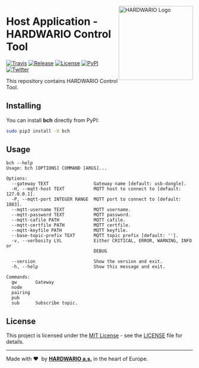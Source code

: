 <a href="https://www.hardwario.com/"><img src="https://www.hardwario.com/ci/assets/hw-logo.svg" width="200" alt="HARDWARIO Logo" align="right"></a>

# Host Application - HARDWARIO Control Tool

[![Travis](https://img.shields.io/travis/hardwario/bch-control-tool/master.svg)](https://travis-ci.org/hardwario/bch-control-tool)
[![Release](https://img.shields.io/github/release/hardwario/bch-control-tool.svg)](https://github.com/hardwario/bch-control-tool/releases)
[![License](https://img.shields.io/github/license/hardwario/bch-control-tool.svg)](https://github.com/hardwario/bch-control-tool/blob/master/LICENSE)
[![PyPI](https://img.shields.io/pypi/v/bch.svg)](https://pypi.org/project/bch/)
[![Twitter](https://img.shields.io/twitter/follow/hardwario_en.svg?style=social&label=Follow)](https://twitter.com/hardwario_en)

This repository contains HARDWARIO Control Tool.

## Installing

You can install **bch** directly from PyPI:

```sh
sudo pip3 install -U bch
```

## Usage

```
bch --help
Usage: bch [OPTIONS] COMMAND [ARGS]...

Options:
  --gateway TEXT                 Gateway name [default: usb-dongle].
  -H, --mqtt-host TEXT           MQTT host to connect to [default: 127.0.0.1].
  -P, --mqtt-port INTEGER RANGE  MQTT port to connect to [default: 1883].
  --mqtt-username TEXT           MQTT username.
  --mqtt-password TEXT           MQTT password.
  --mqtt-cafile PATH             MQTT cafile.
  --mqtt-certfile PATH           MQTT certfile.
  --mqtt-keyfile PATH            MQTT keyfile.
  --base-topic-prefix TEXT       MQTT topic prefix [default: ''].
  -v, --verbosity LVL            Either CRITICAL, ERROR, WARNING, INFO or
                                 DEBUG

  --version                      Show the version and exit.
  -h, --help                     Show this message and exit.

Commands:
  gw       Gateway
  node
  pairing
  pub
  sub      Subscribe topic.

```

## License

This project is licensed under the [MIT License](https://opensource.org/licenses/MIT/) - see the [LICENSE](LICENSE) file for details.

---

Made with &#x2764;&nbsp; by [**HARDWARIO a.s.**](https://www.hardwario.com/) in the heart of Europe.
